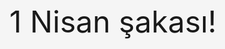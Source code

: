 <!DOCTYPE html>
<html lang="tr">
<head>
    <meta charset="UTF-8">
    <title>1 Nisan Şakası</title>
    <style>
        body {
            display: flex;
            justify-content: center;
            align-items: center;
            height: 100vh;
            font-size: 3em;
            background-color: #f5f5f5;
        }
    </style>
</head>
<body>
    1 Nisan şakası!
</body>
</html>
